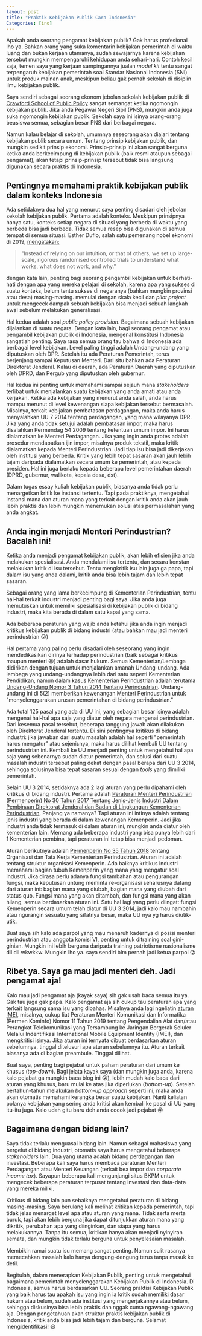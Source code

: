 ```yaml
---
layout: post
title: "Praktik Kebijakan Publik Cara Indonesia"
Categories: [ino]
---
```


Apakah anda seorang pengamat kebijakan publik? Gak harus profesional lho ya. Bahkan orang yang suka komentarin kebijakan pemerintah di waktu luang dan bukan kerjaan utamanya, sudah sewajarnya karena kebijakan tersebut mungkin mempengaruhi kehidupan anda sehari-hari. Contoh kecil saja, temen saya yang kerjaan sampingannya jualan *model kit* tentu sangat terpengaruh kebijakan pemerintah soal Standar Nasional Indonesia (SNI) untuk produk mainan anak, meskipun beliau gak pernah sekolah di disiplin ilmu kebijakan publik.

Saya sendiri sebagai seorang ekonom jebolan sekolah kebijakan publik di [Crawford School of Public Policy](https://crawford.anu.edu.au/study) sangat semangat ketika ngomongin kebijakan publik. Jika anda Pegawai Negeri Sipil (PNS), mungkin anda juga suka ngomongin kebijakan publik. Sekolah saya ini isinya orang-orang beasiswa semua, sebagian besar PNS dari berbagai negara.

Namun kalau belajar di sekolah, umumnya seseorang akan diajari tentang kebijakan publik secara umum. Tentang prinsip kebijakan publik, dan mungkin sedikit prinsip ekonomi. Prinsip-prinsip ini akan sangat berguna ketika anda berkecimpung di kebijakan publik (baik resmi ataupun sebagai pengamat), akan tetapi prinsip-prinsip tersebut tidak bisa langsung digunakan secara praktis di Indonesia.

## Pentingnya memahami praktik kebijakan publik dalam konteks Indonesia

Ada setidaknya dua hal yang menurut saya penting disadari oleh jebolan sekolah kebijakan publik. Pertama adalah konteks. Meskipun prinsipnya hanya satu, konteks setiap negara di situasi yang berbeda di waktu yang berbeda bisa jadi berbeda. Tidak semua resep bisa digunakan di semua tempat di semua situasi. Esther Duflo, salah satu pemenang nobel ekonomi di 2019, [mengatakan:](https://www.theguardian.com/commentisfree/2019/oct/30/changing-world-better-economics-honest-humane)

> "Instead of relying on our intuition, or that of others, we set up large-scale, rigorous randomised controlled trials to understand what works, what does not work, and why."

dengan kata lain, penting bagi seorang pengambil kebijakan untuk berhati-hati dengan apa yang mereka pelajari di sekolah, karena apa yang sukses di suatu konteks, belum tentu sukses di negaranya (bahkan mungkin provinsi atau desa) masing-masing. memulai dengan skala kecil dan *pilot project* untuk mengecek dampak sebuah kebijakan bisa menjadi sebuah langkah awal sebelum melakukan generalisasi.

Hal kedua adalah soal *public policy provision*. Bagaimana sebuah kebijakan dijalankan di suatu negara. Dengan kata lain, bagi seorang pengamat atau pengambil kebijakan publik di Indonesia, mengenal konstitusi Indonesia sangatlah penting. Saya rasa semua orang tau bahwa di Indonesia ada berbagai level kebijakan. Level paling tinggi adalah Undang-undang yang diputuskan oleh DPR. Setelah itu ada Peraturan Pemerintah, terus berjenjang sampai Keputusan Menteri. Dari situ bahkan ada Peraturan Direktorat Jenderal. Kalau di daerah, ada Peraturan Daerah yang diputuskan oleh DPRD, dan Pergub yang diputuskan oleh gubernur.

Hal kedua ini penting untuk memahami sampai sejauh mana *stakeholders* terlibat untuk menjalankan suatu kebijakan yang anda amati atau anda kerjakan. Ketika ada kebijakan yang menurut anda salah, anda harus mampu merunut di level kewenangan siapa kebijakan tersebut bermasalah. Misalnya, terkait kebijakan pembatasan perdagangan, maka anda harus menyalahkan UU 7 2014 tentang perdagangan, yang mana wilayanya DPR. Jika yang anda tidak setujui adalah pembatasan impor, maka harus disalahkan Permendag 54 2009 tentang ketentuan umum impor. Ini harus dialamatkan ke Menteri Perdagangan. Jika yang ingin anda protes adalah prosedur mendapatkan ijin impor, misalnya produk tekstil, maka kritik dialamatkan kepada Menteri Perindustrian. Jadi tiap isu bisa jadi dikerjakan oleh institusi yang berbeda. Kritik yang lebih tepat sasaran akan jauh lebih tajam daripada dialamatkan secara umum ke pemerintah, atau kepada presiden. Hal ini juga berlaku kepada beberapa level pemerintahan daerah (DPRD, gubernur, walikota, kepala desa, dst).

Dalam tugas essay kuliah kebijakan publik, biasanya anda tidak perlu menargetkan kritik ke instansi tertentu. Tapi pada praktiknya, mengetahui instansi mana dan aturan mana yang terkait dengan kritik anda akan jauh lebih praktis dan lebih mungkin menemukan solusi atas permasalahan yang anda angkat.

## Anda ingin menjadi Menteri Perindustrian? Bacalah ini!

Ketika anda menjadi pengamat kebijakan publik, akan lebih efisien jika anda melakukan spesialisasi. Anda mendalami isu tertentu, dan secara konstan melakukan kritik di isu tersebut. Tentu mengkritik isu lain juga ga papa, tapi dalam isu yang anda dalami, kritik anda bisa lebih tajam dan lebih tepat sasaran.

Sebagai orang yang lama berkecimpung di Kementerian Perindustrian, tentu hal-hal terkait industri menjadi penting bagi saya. Jika anda juga memutuskan untuk memiliki spesialisasi di kebijakan publik di bidang industri, maka kita berada di dalam satu kapal yang sama.

Ada beberapa peraturan yang wajib anda ketahui jika anda ingin menjadi kritikus kebijakan publik di bidang industri (atau bahkan mau jadi menteri perindustrian &#x1F61C;)

Hal pertama yang paling perlu disadari oleh seseorang yang ingin mendedikasikan dirinya terhadap perindustrian (baik sebagai kritikus maupun menteri :satisfied:) adalah dasar hukum. Semua Kementerian/Lembaga didirikan dengan tujuan untuk menjalankan amanah Undang-undang. Ada lembaga yang undang-undangnya lebih dari satu seperti Kementerian Pendidikan, namun dalam kasus Kementerian Perindustrian adalah terutama [Undang-Undang Nomor 3 Tahun 2014 Tentang Perindustrian](http://jdih.kemenperin.go.id/site/baca_peraturan/2390). Undang-undang ini di 5(2) memberikan kewenangan Menteri Perindustrian untuk "menyelenggarakan urusan pemerintahan di bidang perindustrian."

Ada total 125 pasal yang ada di UU ini, yang sebagian besar isinya adalah mengenai hal-hal apa saja yang diatur oleh negara mengenai perindustrian. Dari kesemua pasal tersebut, beberapa tanggung jawab akan dilakukan oleh Direktorat Jenderal tertentu. Di sini pentingnya kritikus di bidang industri: jika jawaban dari suatu masalah adalah hal seperti "pemerintah harus mengatur" atau sejenisnya, maka harus dilihat kembali UU tentang perindustrian ini. Kembali ke UU menjadi penting untuk mengetahui hal apa saja yang sebenarnya sudah diatur pemerintah, dan solusi dari suatu masalah industri tersebut paling dekat dengan pasal berapa dari UU 3 2014, sehingga solusinya bisa tepat sasaran sesuai dengan *tools* yang dimiliki pemerintah.

Selain UU 3 2014, setidaknya ada 2 lagi aturan yang perlu dipahami oleh kritikus di bidang industri. Pertama adalah 
[Peraturan Menteri Perindustrian (Permenperin) No 30 Tahun 2017 Tentang Jenis-Jenis Industri Dalam Pembinaan Direktorat Jenderal dan Badan di Lingkungan Kementerian Perindustrian](http://jdih.kemenperin.go.id/site/baca_peraturan/2323). Panjang ya namanya? Tapi aturan ini intinya adalah tentang jenis industri yang berada di dalam kewenangan Kemenperin. Jadi jika industri anda tidak termasuk di dalam aturan ini, mungkin anda diatur oleh kementerian lain. Memang ada beberapa industri yang bisa punya lebih dari 1 Kementerian pembina, tapi peraturan ini tetap bisa menjadi pedoman.

Aturan berikutnya adalah [Permenperin No 35 Tahun 2018](http://jdih.kemenperin.go.id/site/baca_peraturan/2489) tentang Organisasi dan Tata Kerja Kementerian Perindustrian. Aturan ini adalah tentang struktur organisasi Kemenperin. Ada baiknya kritikus industri memahami bagian tubuh Kemenperin yang mana yang mengatur soal industri. Jika dirasa perlu adanya fungsi tambahan atau pengurangan fungsi, maka keputusan untung meminta re-organisasi seharusnya datang dari aturan ini: bagian mana yang diubah, bagian mana yang diubah dari status quo. Fungsi mana yang akan ditambah, dan fungsi mana yang akan hilang, semua berdasarkan aturan ini. Satu hal lagi yang perlu diingat: fungsi Kemenperin secara umum telah diatur di UU 3 2014, jadi kalo mau nambahin atau ngurangin sesuatu yang sifatnya besar, maka UU nya yg harus diutik-utik.

Buat saya sih kalo ada parpol yang mau menaruh kadernya di posisi menteri perindustrian atau anggota komisi VI, penting untuk ditraining soal gini-ginian. Mungkin ini lebih berguna daripada training patriotisme nasionalisme dll dll wkwkkw. Mungkin lho ya. saya sendiri blm pernah jadi ketua parpol &#x1F61C;

## Ribet ya. Saya ga mau jadi menteri deh. Jadi pengamat aja!

Kalo mau jadi pengamat aja (kayak saya) sih gak usah baca semua itu ya. Gak tau juga gak papa. Kalo pengamat aja sih cukup tau peraturan apa yang terkait langsung sama isu yang dibahas. Misalnya anda lagi ngeliatin [aturan IMEI](https://kominfo.go.id/content/detail/22696/siaran-pers-no-206-hmkominfo112019-tentang-lindungi-masyarakat-pemerintah-terapkan-pengendalian-imei-perangkat-telekomunikasi/0/siaran_pers), misalnya, cukup liat Peraturan Menteri Komunikasi dan Informatika (Permen Kominfo) Nomor 11 Tahun 2019 tentang Pengendalian Alat dan/atau Perangkat Telekomunikasi yang Tersambung ke Jaringan Bergerak Seluler Melalui Indentifikasi International Mobile Equipment Identity (IMEI), dan mengkritisi isinya. Jika aturan ini ternyata dibuat berdasarkan aturan sebelumnya, tinggal ditelusuri apa aturan sebelumnya itu. Aturan terkait biasanya ada di bagian preambule. Tinggal dilihat.

Buat saya, penting bagi pejabat untuk paham peraturan dari umum ke khusus (*top-down*). Bagi jelata kayak saya (dan mungkin juga anda, karena kalo pejabat ga mungkin baca blog ini &#x1F61C;), lebih mudah kalo baca dari aturan yang khusus, baru mulai ke atas jika diperlukan (*bottom-up*). Setelah bertahun-tahun melakukan *bottom-up approach* seperti ini, maka anda akan otomatis memahami kerangka besar suatu kebijakan. Nanti keliatan polanya kebijakan yang sering anda kritisi akan kembali ke pasal di UU yang itu-itu juga. Kalo udah gitu baru deh anda cocok jadi pejabat &#x1F61C;

## Bagaimana dengan bidang lain?

Saya tidak terlalu menguasai bidang lain. Namun sebagai mahasiswa yang bergelut di bidang industri, otomatis saya harus mengetahui beberapa *stakeholders* lain. Dua yang utama adalah bidang perdagangan dan investasi. Beberapa kali saya harus membaca peraturan Menteri Perdagangan atau Menteri Keuangan (terkait bea impor dan *corporate income tax*). Sayapun beberapa kali mengunjungi situs BKPM untuk mengecek beberapa peraturan terpusat tentang investasi dan data-data yang mereka miliki.

Kritikus di bidang lain pun sebaiknya mengetahui peraturan di bidang masing-masing. Saya berulang kali melihat kritikan kepada pemerintah, tapi tidak jelas menarget level apa atau aturan yang mana. Tidak serta merta buruk, tapi akan lebih berguna jika dapat ditunjukkan aturan mana yang dikritik, perubahan apa yang diinginkan, dan siapa yang harus melakukannya. Tanpa itu semua, kritikan hanya akan menjadi nyinyiran semata, dan mungkin tidak terlalu berguna untuk penyelesaian masalah.

Membikin ramai suatu isu memang sangat penting. Namun sulit rasanya memecahkan masalah kalo hanya dengung-dengung terus tanpa masuk ke detil.

Begitulah, dalam menerapkan Kebijakan Publik, penting untuk mengetahui bagaimana pemerintah menyelenggarakan Kebijakan Publik di Indonesia. Di Indonesia, semua harus berdasarkan UU. Seorang praktisi Kebijakan Publik yang baik harus tau apakah isu yang ingin ia kritik sudah memiliki dasar hukum atau belum, sudah ada institusi yang mengerjakannya atau belum, sehingga diskusinya bisa lebih praktis dan nggak cuma ngawang-ngawang aja. Dengan pengetahuan akan struktur praktis kebijakan publik di Indonesia, kritik anda bisa jadi lebih tajam dan berguna. Selamat mengidentifikasi! :smiley:
